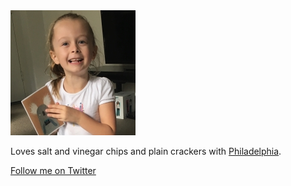 <img alt="Image of Isla" src="/images/isla/isla_murty.jpg" class="avatar-image">

Loves salt and vinegar chips and plain crackers with [Philadelphia](https://www.philly.com.au/).

[Follow me on Twitter](https://twitter.com/islamurty)
